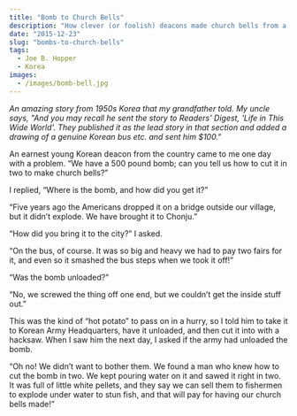 ```yaml
---
title: "Bomb to Church Bells"
description: "How clever (or foolish) deacons made church bells from a bomb."
date: "2015-12-23"
slug: "bombs-to-church-bells"
tags:
  - Joe B. Hopper
  - Korea
images:
  - /images/bomb-bell.jpg
---
```


_An amazing story from 1950s Korea that my grandfather told. My uncle says, "And you may recall he sent the story to Readers' Digest, 'Life in This Wide World'. They published it as the lead story in that section and added a drawing of a genuine Korean bus etc. and sent him $100."_

An earnest young Korean deacon from the country came to me one day with a problem. “We have a 500 pound bomb; can you tell us how to cut it in two to make church bells?”

I replied, “Where is the bomb, and how did you get it?”

“Five years ago the Americans dropped it on a bridge outside our village, but it didn’t explode. We have brought it to Chonju.”

“How did you bring it to the city?” I asked.

“On the bus, of course. It was so big and heavy we had to pay two fairs for it, and even so it smashed the bus steps when we took it off!”

“Was the bomb unloaded?”

“No, we screwed the thing off one end, but we couldn’t get the inside stuff out.”

This was the kind of “hot potato” to pass on in a hurry, so I told him to take it to Korean Army Headquarters, have it unloaded, and then cut it into with a hacksaw. When I saw him the next day, I asked if the army had unloaded the bomb.

“Oh no! We didn’t want to bother them. We found a man who knew how to cut the bomb in two. We kept pouring water on it and sawed it right in two. It was full of little white pellets, and they say we can sell them to fishermen to explode under water to stun fish, and that will pay for having our church bells made!”